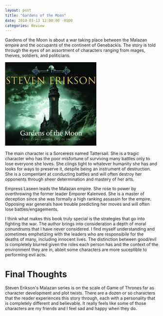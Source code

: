 ```yaml
---
layout: post
title: "Gardens of the Moon"
date: 2019-03-13 12:00:00 -0500
categories: Review
---
```


Gardens of the Moon is about a war taking place between the Malazan empire and the occupants of the continent of Genebackis. The story is told through the eyes of an assortment of characters ranging from mages, theives, soldiers, and politicians. 

<img src='/assets/images/2019/march/gardens-of-the-moon.png' alt="drawing" width="300"/>

The main character is a Sorceress named Tattersail. She is a tragic character who has the poor misfortune of surviving many battles only to lose everyone she loves. She clings tight to whatever humanity she has and looks for ways to preserve it, despite being an instrument of destruction. She is a compentant at conducting battles and will often destroy her opponents through sheer determination and mastery of her arts. 

Empress Laseen leads the Malazan empire. She rose to power by overthrowing the former leader Emporer Kalenved. She is a master of deception since she was formally a high ranking assassin for the empire. Opposing war generals have trouble predicting her moves and will often lose battles/engagements. 

I think what makes this book truly special is the strategies that go into fighting the war. The author brings into consideration a depth of moral conundrums that I have never considered. I find myself understanding and sometimes emphetizing with the leaders who are responsibile for the deaths of many, including innocent lives. The distinction between good/evil is completely blurred given the roles each person has and the context of the environment they are in, ableit some characters are more suceptible to performing evil acts.

# Final Thoughts
Steven Erikson's Malazan series is on the scale of Game of Thrones far as character development and plot twists. There are a dozen or so characters that the reader experiences this story through, each with a personality that is completely different and believable. It really feels like some of those characters are my friends and I feel sad and happy when they do. 